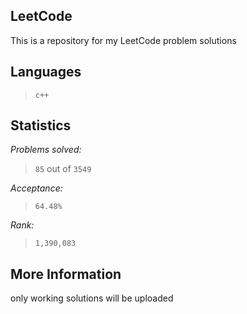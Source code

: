 
LeetCode
--------

This is a repository for my LeetCode problem solutions

Languages
---------

> `c++`


Statistics
----------

*Problems solved:*   

> `85`  out of `3549`

*Acceptance:*

> `64.48%`

*Rank:*

> `1,390,083`

More Information
-----------------

only working solutions will be uploaded
